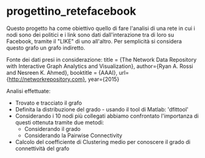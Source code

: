 # progettino_retefacebook

Questo progetto ha come obiettivo quello di fare l'analisi di una rete in cui i nodi sono dei politici e i link sono dati dall'interazione tra di loro su Facebook, tramite il "LIKE" di uno all'altro.
Per semplicità si considera questo grafo un grafo indiretto.

Fonte dei dati presi in considerazione:
      title = {The Network Data Repository with Interactive Graph Analytics and Visualization},
      author={Ryan A. Rossi and Nesreen K. Ahmed},
      booktitle = {AAAI},
      url={http://networkrepository.com},
      year={2015}

Analisi effettuate:

- Trovato e tracciato il grafo
- Definita la distribuzione del grado - usando il tool di Matlab: 'dfittool'
- Considerando i 10 nodi più collegati abbiamo confrontato l'importanza di questi ottenuta tramite due metodi:
	+ Considerando il grado
	+ Considerando la Pairwise Connectivity
- Calcolo del coefficiente di Clustering medio per conoscere il grado di connettività del grafo

